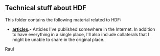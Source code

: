 ## Technical stuff about HDF
This folder contains the following material related to HDF:

 - **[articles](articles/).-** Articles I've published somewhere in the Internet. In addition to have everything in a single place, I'll also include collaterals that I might be unable to share in the original place.

Raul
